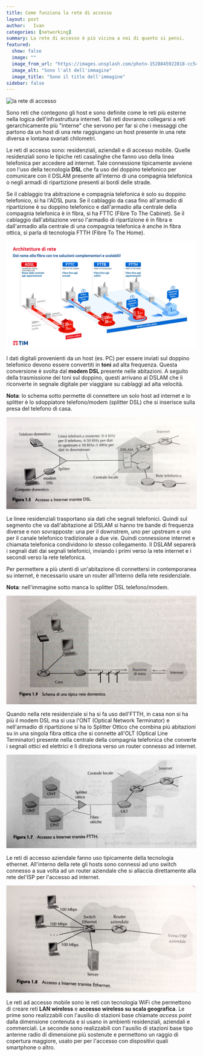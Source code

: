 ```yaml
---
title: Come funziona la rete di accesso
layout: post
author:   Ivan
categories: [networking]
summary: La rete di accesso è più vicina a noi di quanto si pensi.
featured:
  show: false
  image: ""
  image_from_url: "https://images.unsplash.com/photo-1528845922818-cc5462be9a63?ixlib=rb-1.2.1&ixid=eyJhcHBfaWQiOjEyMDd9&auto=format&fit=crop&w=630&q=70"
  image_alt: "Sono l'alt dell'immagine"
  image_title: "Sono il title dell'immagine"
sidebar: false
---
```



![la rete di accesso](https://images.unsplash.com/photo-1528845922818-cc5462be9a63?ixlib=rb-1.2.1&ixid=eyJhcHBfaWQiOjEyMDd9&auto=format&fit=crop&w=2534&q=80 "la rete di accesso")

Sono reti che contegono gli host e sono definite come le reti più esterne nella logica dell'infrastruttura internet. Tali reti dovranno collegarsi a reti gerarchicamente più "interne" che servono per far si che i messaggi che partono da un host di una rete raggiungano un host presente in una rete diversa e lontana svariati chilometri. 

Le reti di accesso sono: residenziali, aziendali e di accesso mobile. Quelle residenziali sono le tipiche reti casalinghe che fanno uso della linea telefonica per accedere ad internet. Tale connessione tipicamente avviene con l'uso della tecnologia **DSL** che fa uso del doppino telefonico per comunicare con il DSLAM presente all'interno di una compagnia telefonica o negli armadi di ripartizione presenti ai bordi delle strade. 

Se il cablaggio tra abitrazione e compagnia telefonica è solo su doppino telefonico, si ha l'ADSL pura. Se il cablaggio da casa fino all'armadio di ripartizione è su doppino telefonico e dall'armadio alla centrale della compagnia telefonica è in fibra, si ha FTTC (Fibre To The Cabinet). Se il cablaggio dall'abitazione verso l'armadio di ripartizione è in fibra e dall'armadio alla centrale di una compagnia telefonica è anche in fibra ottica, si parla di tecnologia FTTH (Fibre To The Home).

![picture alt](../img/architetture-di-rete.jpg "Architettura di rete")

I dati digitali provenienti da un host (es. PC) per essere inviati sul doppino telefonico devono essere convertiti in **toni** ad alta frequenza. Questa conversione è svolta dal **modem DSL** presente nelle abitazioni. A seguito della trasmissione dei toni sul doppino, questi arrivano al DSLAM che li riconverte in segnale digitale per viaggiare su cablaggi ad alta velocità. 

**Nota**: lo schema sotto permette di connettere un solo host ad internet e lo splitter è lo sdoppiatore telefono/modem (splitter DSL) che si inserisce sulla presa del telefono di casa.

![picture alt](../img/accesso-internet-tramite-adsl.jpg "accesso-internet-tramite-adsl.jpg")

Le linee residenziali trasportano sia dati che segnali telefonici. Quindi sul segmento che va dall'abitazione al DSLAM si hanno tre bande di frequenza diverse e non sovrapposte: una per il downstrem, uno per upstream e uno per il canale telefonico tradizionale a due vie. Quindi connessione internet e chiamata telefonica condividono lo stesso collegamento. Il DSLAM separerà i segnali dati dai segnali telefonici, inviando i primi verso la rete internet e i secondi verso la rete telefonica. 

Per permettere a più utenti di un'abitazione di connettersi in contemporanea su internet, è necessario usare un router all'interno della rete residenziale. 

**Nota**: nell'immagine sotto manca lo splitter DSL telefono/modem.

![picture alt](../img/accesso-internet-tramite-adsl-multihost.jpg "accesso-internet-tramite-adsl-multihost.jpg")

Quando nella rete residenziale si ha si fa uso dell'FTTH, in casa non si ha più il modem DSL ma si usa l'ONT (Optical Network Terminator) e nell'armadio di ripartizione si ha lo Splitter Ottico che combina più abitazioni su in una singola fibra ottica che si connette all'OLT (Optical Line Terminator) presente nella centrale della compagnia telefonica che converte i segnali ottici ed elettrici e li direziona verso un router connesso ad internet. 

![picture alt](../img/accesso-internet-tramite-ftth.jpg "accesso-internet-tramite-ftth.jpg")

Le reti di accesso aziendale fanno uso tipicamente della tecnologia ethernet. All'interno della rete gli hosts sono connessi ad uno switch connesso a sua volta ad un router aziendale che si allaccia direttamente alla rete del'ISP per l'accesso ad internet.

![picture alt](../img/accesso-internet-tramite-ethernet.jpg "accesso-internet-tramite-ethernet.jpg")

Le reti ad accesso mobile sono le reti con tecnologia WiFi che permettono di creare reti **LAN wireless** e **accesso wireless su scala geografica**. Le prime sono realizzabili con l'ausilio di stazioni base chiamate *access point* dalla dimensione contenuta e si usano in ambienti residenziali, aziendali e commerciali. Le seconde sono realizzabili con l'ausilio di stazioni base tipo antenne radio di dimensione più sostenute e permettono un raggio di copertura maggiore, usato per per l'accesso con dispositivi quali smartphone o altro. 